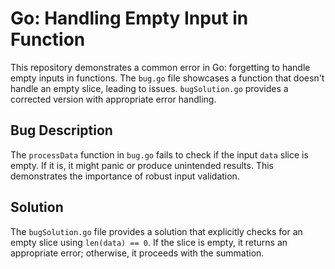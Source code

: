 # Go: Handling Empty Input in Function

This repository demonstrates a common error in Go: forgetting to handle empty inputs in functions. The `bug.go` file showcases a function that doesn't handle an empty slice, leading to issues.  `bugSolution.go` provides a corrected version with appropriate error handling.

## Bug Description

The `processData` function in `bug.go` fails to check if the input `data` slice is empty.  If it is, it might panic or produce unintended results. This demonstrates the importance of robust input validation.

## Solution

The `bugSolution.go` file provides a solution that explicitly checks for an empty slice using `len(data) == 0`. If the slice is empty, it returns an appropriate error; otherwise, it proceeds with the summation.